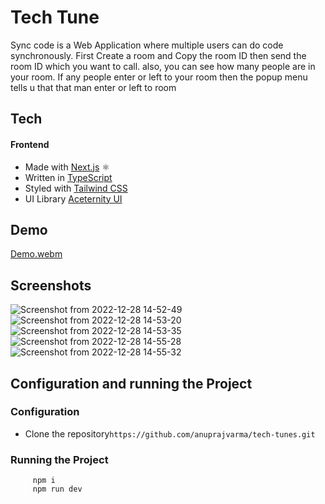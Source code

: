 # Tech Tune

Sync code is a Web Application where multiple users can do code synchronously. First Create a room and Copy the room ID then send the room ID which you want to call. also, you can see how many people are in your room. If any people enter or left to your room then the popup menu tells u that that man enter or left to room

## Tech

#### Frontend

- Made with [Next.js](https://nextjs.org/) ⚛️
- Written in [TypeScript](https://www.typescriptlang.org/)
- Styled with [Tailwind CSS](https://tailwindcss.com/)
- UI Library [Aceternity UI](https://ui.aceternity.com/)

## Demo

[Demo.webm](https://user-images.githubusercontent.com/80352125/209821700-35ce1ecd-4f48-4576-8803-145f4c8ae541.webm)

## Screenshots

![Screenshot from 2022-12-28 14-52-49](https://user-images.githubusercontent.com/80352125/209822098-7ff883a5-f9c8-4f7a-a493-5ecb76e83f2c.png)
![Screenshot from 2022-12-28 14-53-20](https://user-images.githubusercontent.com/80352125/209822124-9c08aa27-e5b6-409e-a2e5-0b67044b45c2.png)
![Screenshot from 2022-12-28 14-53-35](https://user-images.githubusercontent.com/80352125/209822168-0e66d63b-6818-476a-a481-22dbe502bd0b.png)
![Screenshot from 2022-12-28 14-55-28](https://user-images.githubusercontent.com/80352125/209822185-baf2a9e3-78cd-440d-b4ac-0752b5c5703f.png)
![Screenshot from 2022-12-28 14-55-32](https://user-images.githubusercontent.com/80352125/209822196-c70d1018-f427-4779-925d-b08981f9d856.png)

## Configuration and running the Project

### Configuration

- Clone the repository`https://github.com/anuprajvarma/tech-tunes.git`

### Running the Project

         npm i
         npm run dev
